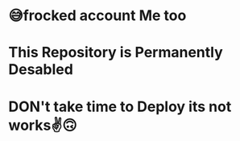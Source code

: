 # 😅frocked account Me too 
# This Repository is Permanently Desabled 
# DON't take time to Deploy its not works✌🙃
